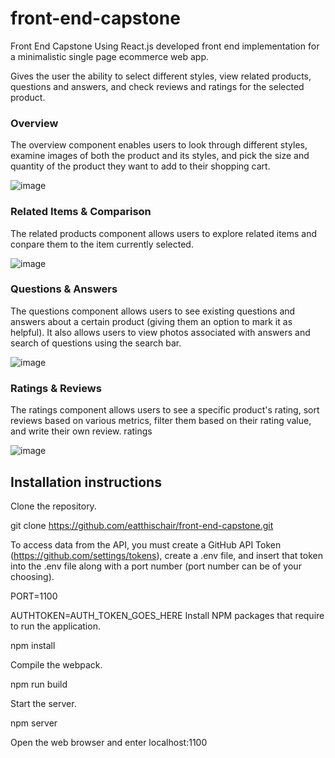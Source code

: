 # front-end-capstone
Front End Capstone
Using React.js developed front end implementation for a minimalistic single page ecommerce web app.

Gives the user the ability to select different styles, view related products, questions and answers, and check reviews and ratings for the selected product.

<h3>Overview</h3>
The overview component enables users to look through different styles, examine images of both the product and its styles, and pick the size and quantity of the product they want to add to their shopping cart.

![image](https://github.com/eatthischair/front-end-capstone/assets/116133810/9f2c23a0-2251-4053-8ed0-81a44d3a398b)

<h3>Related Items & Comparison</h3>
The related products component allows users to explore related items and conpare them to the item currently selected.

![image](https://github.com/eatthischair/front-end-capstone/assets/116133810/e87b16dd-3ef7-4226-b021-8f1aa2261098)

<h3>Questions & Answers</h3>
The questions component allows users to see existing questions and answers about a certain product (giving them an option to mark it as helpful). It also allows users to view photos associated with answers and search of questions using the search bar.

![image](https://github.com/eatthischair/front-end-capstone/assets/116133810/8fe922ac-7443-4677-b0ee-7f143d9ae6cf)

<h3>Ratings & Reviews</h3>
The ratings component allows users to see a specific product's rating, sort reviews based on various metrics, filter them based on their rating value, and write their own review. ratings

![image](https://github.com/eatthischair/front-end-capstone/assets/116133810/d26c1280-3d55-4183-980b-9855d9e4e9cc)



<h2>Installation instructions</h2>

Clone the repository.

git clone https://github.com/eatthischair/front-end-capstone.git

To access data from the API, you must create a GitHub API Token (https://github.com/settings/tokens), create a .env file, and insert that token into the .env file along with a port number (port number can be of your choosing).

PORT=1100

AUTHTOKEN=AUTH_TOKEN_GOES_HERE
Install NPM packages that require to run the application.

npm install

Compile the webpack.

npm run build

Start the server.

npm server

Open the web browser and enter localhost:1100
